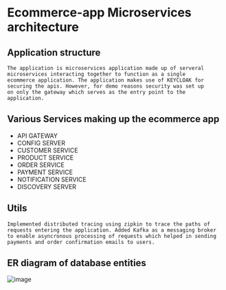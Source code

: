 # Ecommerce-app Microservices architecture

## Application structure
    The application is microservices application made up of serveral
    microservices interacting together to function as a single
    ecommerce application. The application makes use of KEYCLOAK for
    securing the apis. However, for demo reasons security was set up
    on only the gateway which serves as the entry point to the application.

## Various Services making up the ecommerce app
* API GATEWAY
* CONFIG SERVER
* CUSTOMER SERVICE
* PRODUCT SERVICE
* ORDER SERVICE
* PAYMENT SERVICE
* NOTIFICATION SERVICE
* DISCOVERY SERVER

## Utils
    Implemented distributed tracing using zipkin to trace the paths of
    requests entering the application. Added Kafka as a messaging broker
    to enable asyncronous processing of requests which helped in sending
    payments and order confirmation emails to users.

## ER diagram of database entities
![image](https://github.com/user-attachments/assets/23fed942-38a0-4dd7-ac42-5e9ab97f4a4e)
